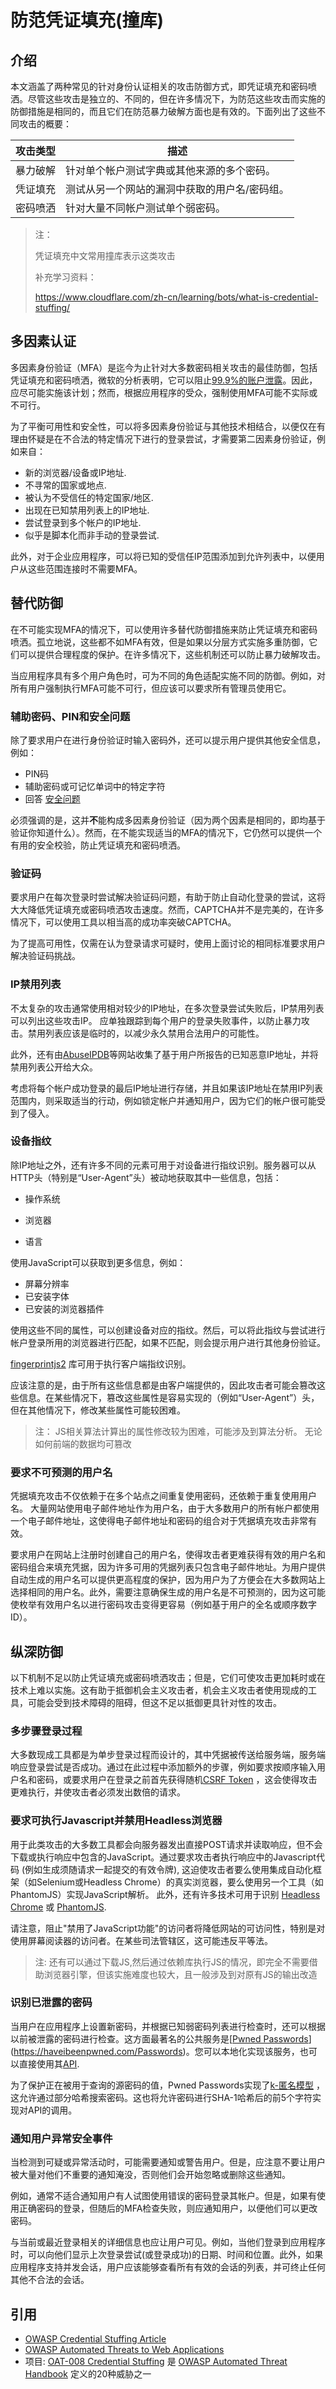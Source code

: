 # 防范凭证填充(撞库)

## 介绍 

本文涵盖了两种常见的针对身份认证相关的攻击防御方式，即凭证填充和密码喷洒。尽管这些攻击是独立的、不同的，但在许多情况下，为防范这些攻击而实施的防御措施是相同的，而且它们在防范暴力破解方面也是有效的。下面列出了这些不同攻击的概要：

| 攻击类型 | 描述 |
|-------------|-------------|
| 暴力破解 | 针对单个帐户测试字典或其他来源的多个密码。 |
| 凭证填充 | 测试从另一个网站的漏洞中获取的用户名/密码组。 |
| 密码喷洒 | 针对大量不同帐户测试单个弱密码。 |

> 注：
>
> 凭证填充中文常用撞库表示这类攻击
>
> 补充学习资料：
>
> https://www.cloudflare.com/zh-cn/learning/bots/what-is-credential-stuffing/

## 多因素认证

多因素身份验证（MFA）是迄今为止针对大多数密码相关攻击的最佳防御，包括凭证填充和密码喷洒，微软的分析表明，它可以阻止[99.9%的账户泄露](https://techcommunity.microsoft.com/t5/Azure-Active-Directory-Identity/Your-Pa-word-doesn-t-matter/ba-p/731984)。因此，应尽可能实施该计划；然而，根据应用程序的受众，强制使用MFA可能不实际或不可行。

为了平衡可用性和安全性，可以将多因素身份验证与其他技术相结合，以便仅在有理由怀疑是在不合法的特定情况下进行的登录尝试，才需要第二因素身份验证，例如来自：

- 新的浏览器/设备或IP地址.
- 不寻常的国家或地点.
- 被认为不受信任的特定国家/地区.
- 出现在已知禁用列表上的IP地址.
- 尝试登录到多个帐户的IP地址.
- 似乎是脚本化而非手动的登录尝试.

此外，对于企业应用程序，可以将已知的受信任IP范围添加到允许列表中，以便用户从这些范围连接时不需要MFA。 

## 替代防御

在不可能实现MFA的情况下，可以使用许多替代防御措施来防止凭证填充和密码喷洒。孤立地说，这些都不如MFA有效，但是如果以分层方式实施多重防御，它们可以提供合理程度的保护。在许多情况下，这些机制还可以防止暴力破解攻击。

当应用程序具有多个用户角色时，可为不同的角色适配实施不同的防御。例如，对所有用户强制执行MFA可能不可行，但应该可以要求所有管理员使用它。 

### 辅助密码、PIN和安全问题

除了要求用户在进行身份验证时输入密码外，还可以提示用户提供其他安全信息，例如：

- PIN码
- 辅助密码或可记忆单词中的特定字符
- 回答 [安全问题](./cheatsheets/Choosing_and_Using_Security_Questions_Cheat_Sheet.md) 

必须强调的是，这并**不**能构成多因素身份验证（因为两个因素是相同的，即均基于验证你知道什么）。然而，在不能实现适当的MFA的情况下，它仍然可以提供一个有用的安全校验，防止凭证填充和密码喷洒。 

### 验证码

要求用户在每次登录时尝试解决验证码问题，有助于防止自动化登录的尝试，这将大大降低凭证填充或密码喷洒攻击速度。然而，CAPTCHA并不是完美的，在许多情况下，可以使用工具以相当高的成功率突破CAPTCHA。

为了提高可用性，仅需在认为登录请求可疑时，使用上面讨论的相同标准要求用户解决验证码挑战。

### IP禁用列表

不太复杂的攻击通常使用相对较少的IP地址，在多次登录尝试失败后，IP禁用列表可以列出这些攻击IP。 应单独跟踪到每个用户的登录失败事件，以防止暴力攻击。禁用列表应该是临时的，以减少永久禁用合法用户的可能性。 

此外，还有由[AbuseIPDB](https://www.abuseipdb.com)等网站收集了基于用户所报告的已知恶意IP地址，并将禁用列表公开给大众。

考虑将每个帐户成功登录的最后IP地址进行存储，并且如果该IP地址在禁用IP列表范围内，则采取适当的行动，例如锁定帐户并通知用户，因为它们的帐户很可能受到了侵入。

### 设备指纹

除IP地址之外，还有许多不同的元素可用于对设备进行指纹识别。服务器可以从HTTP头（特别是“User-Agent”头）被动地获取其中一些信息，包括： 

- 操作系统

- 浏览器

- 语言

使用JavaScript可以获取到更多信息，例如：

- 屏幕分辨率
- 已安装字体
- 已安装的浏览器插件

使用这些不同的属性，可以创建设备对应的指纹。然后，可以将此指纹与尝试进行帐户登录所用的浏览器进行匹配，如果不匹配，则会提示用户进行其他身份验证。

[fingerprintjs2](https://github.com/Valve/fingerprintjs2) 库可用于执行客户端指纹识别。 

应该注意的是，由于所有这些信息都是由客户端提供的，因此攻击者可能会篡改这些信息。在某些情况下，篡改这些属性是容易实现的（例如“User-Agent”）头，但在其他情况下，修改某些属性可能较困难。

> 注： JS相关算法计算出的属性修改较为困难，可能涉及到算法分析。 无论如何前端的数据均可篡改

### 要求不可预测的用户名

凭据填充攻击不仅依赖于在多个站点之间重复使用密码，还依赖于重复使用用户名。 大量网站使用电子邮件地址作为用户名，由于大多数用户的所有帐户都使用一个电子邮件地址，这使得电子邮件地址和密码的组合对于凭据填充攻击非常有效。

要求用户在网站上注册时创建自己的用户名，使得攻击者更难获得有效的用户名和密码组合来填充凭据，因为许多可用的凭据列表只包含电子邮件地址。为用户提供自动生成的用户名可以提供更高程度的保护，因为用户为了方便会在大多数网站上选择相同的用户名。此外，需要注意确保生成的用户名是不可预测的，因为这可能使枚举有效用户名以进行密码攻击变得更容易（例如基于用户的全名或顺序数字ID）。 

## 纵深防御

以下机制不足以防止凭证填充或密码喷洒攻击；但是，它们可使攻击更加耗时或在技术上难以实施。这有助于抵御机会主义攻击者，机会主义攻击者使用现成的工具，可能会受到技术障碍的阻碍，但这不足以抵御更具针对性的攻击。 

### 多步骤登录过程

大多数现成工具都是为单步登录过程而设计的，其中凭据被传送给服务端，服务端响应登录尝试是否成功。通过在此过程中添加额外的步骤，例如要求按顺序输入用户名和密码，或要求用户在登录之前首先获得随机[CSRF Token](./cheatsheets/Cross-Site_Request_Forgery_Prevention_Cheat_Sheet.md) ，这会使得攻击更难执行，并使攻击者必须发出数倍的请求。 

### 要求可执行Javascript并禁用Headless浏览器

用于此类攻击的大多数工具都会向服务器发出直接POST请求并读取响应，但不会下载或执行响应中包含的JavaScript。通过要求攻击者执行响应中的Javascript代码 (例如生成须随请求一起提交的有效令牌), 这迫使攻击者要么使用集成自动化框架（如Selenium或Headless Chrome）的真实浏览器，要么使用另一个工具（如PhantomJS）实现JavaScript解析。 此外，还有许多技术可用于识别 [Headless Chrome](https://antoinevastel.com/bot%20detection/2018/01/17/detect-chrome-headless-v2.html) 或 [PhantomJS](https://blog.shapesecurity.com/2015/01/22/detecting-phantomjs-based-visitors/).

请注意，阻止"禁用了JavaScript功能"的访问者将降低网站的可访问性，特别是对使用屏幕阅读器的访问者。在某些司法管辖区，这可能违反平等法。

> 注: 还有可以通过下载JS,然后通过依赖库执行JS的情况，即完全不需要借助浏览器引擎，但该实施难度也较大，且一般涉及到对原有JS的输出改造

### 识别已泄露的密码 

当用户在应用程序上设置新密码，并根据已知弱密码列表进行检查时，还可以根据以前被泄露的密码进行检查。这方面最著名的公共服务是[[Pwned Passwords](https://haveibeenpwned.com/Passwords)](https://haveibeenpwned.com/Passwords)。您可以本地化实现该服务，也可以直接使用其[API](https://haveibeenpwned.com/API/v2#PwnedPasswords).

为了保护正在被用于查询的源密码的值，Pwned Passwords实现了[k-匿名模型](https://en.wikipedia.org/wiki/K-anonymity) ，这允许通过部分哈希搜索密码。这也将允许密码进行SHA-1哈希后的前5个字符实现对API的调用。

### 通知用户异常安全事件

当检测到可疑或异常活动时，可能需要通知或警告用户。但是，应注意不要让用户被大量对他们不重要的通知淹没，否则他们会开始忽略或删除这些通知。 

例如，通常不适合通知用户有人试图使用错误的密码登录其帐户。但是，如果有使用正确密码的登录，但随后的MFA检查失败，则应通知用户，以便他们可以更改密码。

与当前或最近登录相关的详细信息也应让用户可见。例如，当他们登录到应用程序时，可以向他们显示上次登录尝试(或登录成功)的日期、时间和位置。此外，如果应用程序支持并发会话，用户应该能够查看所有有效的会话的列表，并可终止任何其他不合法的会话。

## 引用

- [OWASP Credential Stuffing Article](https://owasp.org/www-community/attacks/Credential_stuffing)
- [OWASP Automated Threats to Web Applications](https://owasp.org/www-project-automated-threats-to-web-applications/)
- 项目: [OAT-008 Credential Stuffing](https://owasp.org/www-community/attacks/Credential_stuffing) 是 [OWASP Automated Threat Handbook](https://owasp.org/www-pdf-archive/Automated-threat-handbook.pdf) 定义的20种威胁之一
